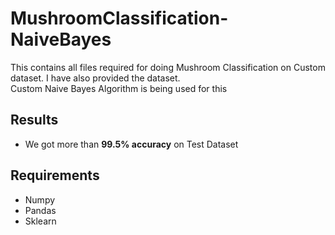 # MushroomClassification-NaiveBayes
This contains all files required for doing Mushroom Classification on Custom dataset. I have also provided the dataset.<br>
Custom Naive Bayes Algorithm is being used for this
## Results
- We got more than <strong>99.5% accuracy</strong> on Test Dataset 
## Requirements
- Numpy
- Pandas
- Sklearn
